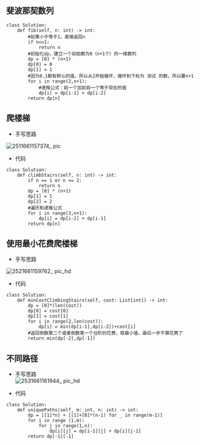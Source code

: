 ## 斐波那契数列  
```
class Solution:
    def fib(self, n: int) -> int:
        #如果小于等于1，直接返回n
        if n<=1:
            return n
        #初始化dp，建立一个初始都为0（n+1个）的一维数列
        dp = [0] * (n+1)
        dp[0] = 0
        dp[1] = 1
        #因为0,1都有默认的值，所以从2开始循环，循环到下标为 测试 的数，所以要n+1
        for i in range(2,n+1):
            #递推公式：前一个加前前一个等于现在的值
            dp[i] = dp[i-1] + dp[i-2]
        return dp[n]
```  
## 爬楼梯  

- 手写思路

![2511661157374_ pic](https://user-images.githubusercontent.com/9969933/185877508-851de14a-e3d1-49c4-8560-0f84abc9fecf.jpg)
- 代码

```
class Solution:
    def climbStairs(self, n: int) -> int:
        if n == 1 or n == 2:
            return n
        dp = [0] * (n+1)
        dp[1] = 1
        dp[2] = 2
        #遍历和递推公式
        for i in range(3,n+1):
            dp[i] = dp[i-2] + dp[i-1]
        return dp[n]
```  
## 使用最小花费爬楼梯

- 手写思路  

![2521661159762_ pic_hd](https://user-images.githubusercontent.com/9969933/185886503-9acd39f8-7d72-48af-b67e-80177b4999f4.jpg)
- 代码  

```
class Solution:
    def minCostClimbingStairs(self, cost: List[int]) -> int:
        dp = [0]*(len(cost))
        dp[0] = cost[0]
        dp[1] = cost[1]
        for i in range(2,len(cost)):
            dp[i] = min(dp[i-1],dp[i-2])+cost[i]
        #返回倒数第二个或者倒数第一个台阶的花费，取最小值，最后一步不算花费了
        return min(dp[-2],dp[-1])
```
## 不同路径  

- 手写思路  
![2531661161944_ pic_hd](https://user-images.githubusercontent.com/9969933/185893510-bc437cba-9c21-4720-9e08-2005131033d8.jpg)

- 代码  

```
class Solution:
    def uniquePaths(self, m: int, n: int) -> int:
        dp = [[1]*n] + [[1]+[0]*(n-1) for _ in range(m-1)]
        for i in range (1,m):
            for j in range(1,n):
                dp[i][j] = dp[i-1][j] + dp[i][j-1]
        return dp[-1][-1]
```

